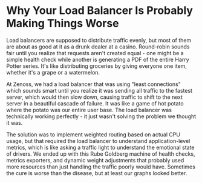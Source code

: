 ---
---
# Why Your Load Balancer Is Probably Making Things Worse

Load balancers are supposed to distribute traffic evenly, but most of them are about as good at it as a drunk dealer at a casino. Round-robin sounds fair until you realize that requests aren't created equal - one might be a simple health check while another is generating a PDF of the entire Harry Potter series. It's like distributing groceries by giving everyone one item, whether it's a grape or a watermelon.

At Zenoss, we had a load balancer that was using "least connections" which sounds smart until you realize it was sending all traffic to the fastest server, which would then slow down, causing traffic to shift to the next server in a beautiful cascade of failure. It was like a game of hot potato where the potato was our entire user base. The load balancer was technically working perfectly - it just wasn't solving the problem we thought it was.

The solution was to implement weighted routing based on actual CPU usage, but that required the load balancer to understand application-level metrics, which is like asking a traffic light to understand the emotional state of drivers. We ended up with this Rube Goldberg machine of health checks, metrics exporters, and dynamic weight adjustments that probably used more resources than just handling the traffic poorly would have. Sometimes the cure is worse than the disease, but at least our graphs looked better.

